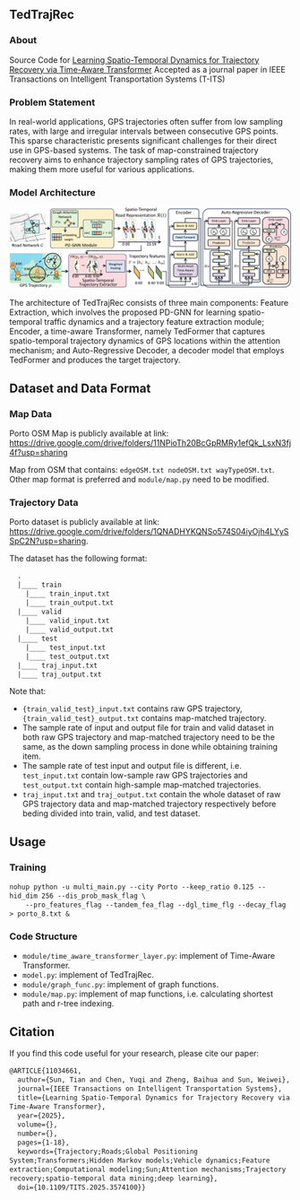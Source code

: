 ## TedTrajRec

### About
Source Code for [Learning Spatio-Temporal Dynamics for Trajectory Recovery via Time-Aware Transformer](https://arxiv.org/abs/2505.13857) 
Accepted as a journal paper in IEEE Transactions on Intelligent Transportation Systems (T-ITS)

### Problem Statement
In real-world applications, GPS trajectories often suffer from low sampling rates, with large and irregular intervals between consecutive GPS points. This sparse characteristic presents significant challenges for their direct use in GPS-based systems. The task of map-constrained trajectory recovery aims to enhance trajectory sampling rates of GPS trajectories, making them more useful for various applications.

### Model Architecture
![Model Architecture](img/model.png)

The architecture of TedTrajRec consists of three main components: Feature Extraction, which involves the proposed PD-GNN for learning spatio-temporal traffic dynamics and a trajectory feature extraction module; Encoder, a time-aware Transformer, namely TedFormer that captures spatio-temporal trajectory dynamics of GPS locations within the attention mechanism; and Auto-Regressive Decoder, a decoder model that employs TedFormer and produces the target trajectory.

## Dataset and Data Format

### Map Data
Porto OSM Map is publicly available at
link: https://drive.google.com/drive/folders/11NPioTh20BcGpRMRy1efQk_LsxN3fj4f?usp=sharing

Map from OSM that contains: `edgeOSM.txt nodeOSM.txt wayTypeOSM.txt`. Other map format is preferred and `module/map.py`
need to be modified.

### Trajectory Data
Porto dataset is publicly available at
link: https://drive.google.com/drive/folders/1QNADHYKQNSo574S04iyOjh4LYySSpC2N?usp=sharing.

The dataset has the following format:

```
  .
  |____ train
    |____ train_input.txt
    |____ train_output.txt
  |____ valid
    |____ valid_input.txt
    |____ valid_output.txt
  |____ test
    |____ test_input.txt
    |____ test_output.txt
  |____ traj_input.txt
  |____ traj_output.txt
```

Note that:

* `{train_valid_test}_input.txt` contains raw GPS trajectory, `{train_valid_test}_output.txt` contains map-matched
  trajectory.
* The sample rate of input and output file for train and valid dataset in both raw GPS trajectory and map-matched
  trajectory need to be the same, as the down sampling process in done while obtaining training item.
* The sample rate of test input and output file is different, i.e. `test_input.txt` contain low-sample raw GPS
  trajectories and `test_output.txt` contain high-sample map-matched trajectories.
* `traj_input.txt` and `traj_output.txt` contain the whole dataset of raw GPS trajectory data and map-matched trajectory
  respectively before beding divided into train, valid, and test dataset.

## Usage

### Training
```
nohup python -u multi_main.py --city Porto --keep_ratio 0.125 --hid_dim 256 --dis_prob_mask_flag \
    --pro_features_flag --tandem_fea_flag --dgl_time_flg --decay_flag > porto_8.txt &
```

### Code Structure
* `module/time_aware_transformer_layer.py`: implement of Time-Aware Transformer.
* `model.py`: implement of TedTrajRec.
* `module/graph_func.py`: implement of graph functions.
* `module/map.py`: implement of map functions, i.e. calculating shortest path and r-tree indexing.

## Citation
If you find this code useful for your research, please cite our paper:
```
@ARTICLE{11034661,
  author={Sun, Tian and Chen, Yuqi and Zheng, Baihua and Sun, Weiwei},
  journal={IEEE Transactions on Intelligent Transportation Systems}, 
  title={Learning Spatio-Temporal Dynamics for Trajectory Recovery via Time-Aware Transformer}, 
  year={2025},
  volume={},
  number={},
  pages={1-18},
  keywords={Trajectory;Roads;Global Positioning System;Transformers;Hidden Markov models;Vehicle dynamics;Feature extraction;Computational modeling;Sun;Attention mechanisms;Trajectory recovery;spatio-temporal data mining;deep learning},
  doi={10.1109/TITS.2025.3574100}}
```
